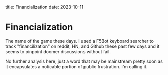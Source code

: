 title: Financialization
date: 2023-10-11

# Financialization
The name of the game these days. I used a F5Bot keyboard searcher to track "financilization" on reddit, HN, and Github these past few days and it seems to pinpoint doomer discussions without fail. 

No further analysis here, just a word that may be mainstream pretty soon as it encapsulates a noticable portion of public frustration. I'm calling it.
